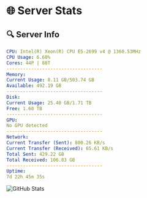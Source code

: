 # 🌐 Server Stats
## 🔍 Server Info
```yaml
CPU: Intel(R) Xeon(R) CPU E5-2699 v4 @ 1360.53MHz
CPU Usage: 6.60%
Cores: 44P | 88T
-----------------------------------
Memory:
Current Usage: 8.11 GB/503.74 GB
Available: 492.19 GB
-----------------------------------
Disk:
Current Usage: 25.40 GB/1.71 TB
Free: 1.60 TB
-----------------------------------
GPU:
No GPU detected
-----------------------------------
Network:
Current Transfer (Sent): 800.26 KB/s
Current Transfer (Received): 65.61 KB/s
Total Sent: 429.22 GB
Total Received: 106.83 GB
-----------------------------------
Uptime:
7d 22h 45m 35s
```
![GitHub Stats](https://img.shields.io/badge/Updated-2025-04-27_15:54:23-blue)